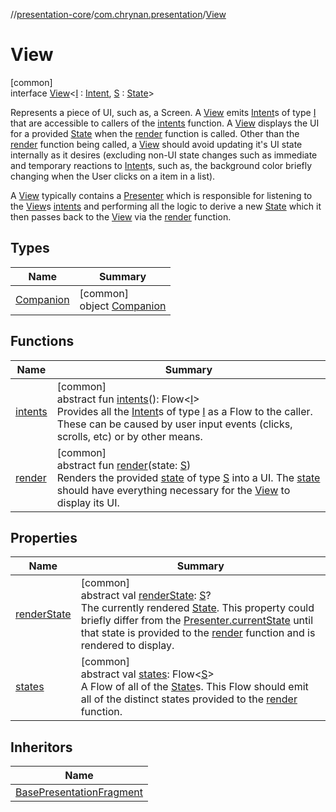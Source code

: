 //[presentation-core](../../../index.md)/[com.chrynan.presentation](../index.md)/[View](index.md)

# View

[common]\
interface [View](index.md)&lt;[I](index.md) : [Intent](../-intent/index.md), [S](index.md) : [State](../-state/index.md)&gt;

Represents a piece of UI, such as, a Screen. A [View](index.md) emits [Intent](../-intent/index.md)s of type [I](index.md) that are accessible to callers of the [intents](intents.md) function. A [View](index.md) displays the UI for a provided [State](../-state/index.md) when the [render](render.md) function is called. Other than the [render](render.md) function being called, a [View](index.md) should avoid updating it's UI state internally as it desires (excluding non-UI state changes such as immediate and temporary reactions to [Intent](../-intent/index.md)s, such as, the background color briefly changing when the User clicks on a item in a list).

A [View](index.md) typically contains a [Presenter](../-presenter/index.md) which is responsible for listening to the [View](index.md)s [intents](intents.md) and performing all the logic to derive a new [State](../-state/index.md) which it then passes back to the [View](index.md) via the [render](render.md) function.

## Types

| Name | Summary |
|---|---|
| [Companion](-companion/index.md) | [common]<br>object [Companion](-companion/index.md) |

## Functions

| Name | Summary |
|---|---|
| [intents](intents.md) | [common]<br>abstract fun [intents](intents.md)(): Flow&lt;[I](index.md)&gt;<br>Provides all the [Intent](../-intent/index.md)s of type [I](index.md) as a Flow to the caller. These can be caused by user input events (clicks, scrolls, etc) or by other means. |
| [render](render.md) | [common]<br>abstract fun [render](render.md)(state: [S](index.md))<br>Renders the provided [state](render.md) of type [S](index.md) into a UI. The [state](render.md) should have everything necessary for the [View](index.md) to display its UI. |

## Properties

| Name | Summary |
|---|---|
| [renderState](render-state.md) | [common]<br>abstract val [renderState](render-state.md): [S](index.md)?<br>The currently rendered [State](../-state/index.md). This property could briefly differ from the [Presenter.currentState](../-presenter/current-state.md) until that state is provided to the [render](render.md) function and is rendered to display. |
| [states](states.md) | [common]<br>abstract val [states](states.md): Flow&lt;[S](index.md)&gt;<br>A Flow of all of the [State](../-state/index.md)s. This Flow should emit all of the distinct states provided to the [render](render.md) function. |

## Inheritors

| Name |
|---|
| [BasePresentationFragment](../../com.chrynan.presentation.android/-base-presentation-fragment/index.md) |
